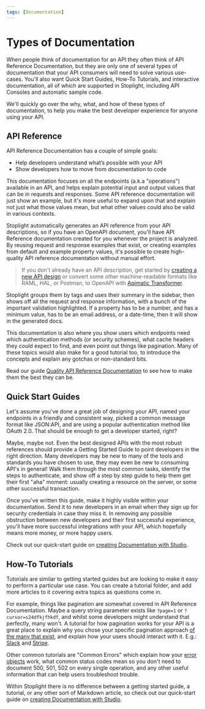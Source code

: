 ```yaml
---
tags: [Documentation]
---
```


# Types of Documentation

When people think of documentation for an API they often think of API Reference Documentation, but they are only one of several types of documentation that your API consumers will need to solve various use-cases. You'll also want Quick Start Guides, How-To Tutorials, and interactive documentation, all of which are supported in Stoplight, including API Consoles and automatic sample code.

We'll quickly go over the why, what, and how of these types of documentation, to help you make the best developer experience for anyone using your API.

## API Reference

API Reference Documentation has a couple of simple goals:

- Help developers understand what’s possible with your API
- Show developers how to move from documentation to code

This documentation focuses on all the endpoints (a.k.a "operations") available in an API, and helps explain potential input and output values that can be in requests and responses. Some API reference documentation will just show an example, but it's more useful to expand upon that and explain not just what those values mean, but what other values could also be valid in various contexts.

Stoplight automatically generates an API reference from your API descriptions, so if you have an OpenAPI document, you'll have API Reference documentation created for you whenever the project is analyzed. By reusing request and response examples that exist, or creating examples from default and example property values, it's possible to create high-quality API reference documentation without manual effort.

> If you don't already have an API description, get started by [creating a new API design](../3.-design/b.starting-a-new-api-design.md) or convert some other machine-readable formats like RAML, HAL, or Postman, to OpenAPI with [Apimatic Transformer](https://www.apimatic.io/transformer/).

Stoplight groups them by tags and uses their summary in the sidebar, then shows off all the request and response information, with a bunch of the important validation highlighted. If a property has to be a number, and has a minimum value, has to be an email address, or a date-time, then it will show in the generated docs.

This documentation is also where you show users which endpoints need which authentication methods (or security schemes), what cache headers they could expect to find, and even point out things like pagination. Many of these topics would also make for a good tutorial too, to introduce the concepts and explain any gotchas or non-standard bits.

Read our guide [Quality API Reference Documentation](https://meta.stoplight.io/docs/studio/docs/Documentation/01-getting-started.md) to see how to make them the best they can be.

## Quick Start Guides

Let's assume you've done a great job of designing your API, named your endpoints in a friendly and consistent way, picked a common message format like JSON:API, and are using a popular authentication method like OAuth 2.0. That should be enough to get a developer started, right?

Maybe, maybe not. Even the best designed APIs with the most robust references should provide a Getting Started Guide to point developers in the right direction. Many developers may be new to many of the tools and standards you have chosen to use, they may even be new to consuming API's in general! Walk them through the most common tasks, identify the steps to authenticate, and show off a step by step guide to help them get their first "aha" moment: usually creating a resource on the server, or some other successful transaction.

Once you've written this guide, make it highly visible within your documentation. Send it to new developers in an email when they sign up for security credentials in case they miss it. In removing any possible obstruction between new developers and their first successful experience, you'll have more successful integrations with your API, which hopefully means more money, or more happy users.

Check out our quick-start guide on [creating Documentation with Studio](https://meta.stoplight.io/docs/studio/docs/Documentation/01-getting-started.md).

## How-To Tutorials

Tutorials are similar to getting started guides but are looking to make it easy to perform a particular use case. You can create a tutorial folder, and add more articles to it covering extra topics as questions come in.

For example, things like pagination are somewhat covered in API Reference Documentation. Maybe a query string parameter exists like `?page=1` or `?cursor=s24dfkjfhkdf`, and whilst some developers might understand that perfectly, many won't. A tutorial for how pagination works for your API is a great place to explain why you chose your specific pagination approach [of the many that exist](https://www.citusdata.com/blog/2016/03/30/five-ways-to-paginate/), and explain how your users should interact with it. E.g.: [Slack](https://api.slack.com/docs/pagination) and [Stripe](https://stripe.com/docs/api/pagination).

Other common tutorials are "Common Errors" which explain how your [error objects](https://apisyouwonthate.com/blog/creating-good-api-errors-in-rest-graphql-and-grpc/) work, what common status codes mean so you don't need to document 500, 501, 502 on every single operation, and any other useful information that can help users troubleshoot trouble.

Within Stoplight there is no difference between a getting started guide, a tutorial, or any other sort of Markdown article, so check out our quick-start guide on [creating Documentation with Studio](https://meta.stoplight.io/docs/studio/docs/Documentation/01-getting-started.md).
